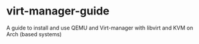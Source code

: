 # virt-manager-guide
A guide to install and use QEMU and Virt-manager with libvirt and KVM on Arch (based systems)
